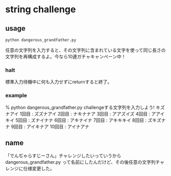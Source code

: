 # string challenge
## usage
``` shell
python dangerous_grandfather.py
```
任意の文字列を入力すると、その文字列に含まれている文字を使って同じ長さの文字列を再構成するよ。今なら10連ガチャキャンペーン中！
### halt
標準入力待機中に何も入力せずにreturnすると終了。
### example
% python dangerous_grandfather.py
challengeする文字列を入力しよう!
キズナアイ
1回目 : ズズナアイ
2回目 : ナキナナア
3回目 : アアズイズ
4回目 : アアイキイ
5回目 : ズナイナナ
6回目 : アキナイナ
7回目 : アキキキイ
8回目 : ズキズナナ
9回目 : アイキナア
10回目 : アイナアナ

## name
「でんぢゃらすじーさん」チャレンジしたいっていうから dangerous_grandfather.py って名前にしたんだけど、その後任意の文字列チャレンジに仕様変更した。
